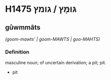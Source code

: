 # H1475 גּוּמָּץ / גומץ

## gûwmmâts

_(goom-mawts' | ɡoom-MAWTS | ɡoo-MAHTS)_

### Definition

masculine noun; of uncertain derivation; a pit; pit.

- pit
